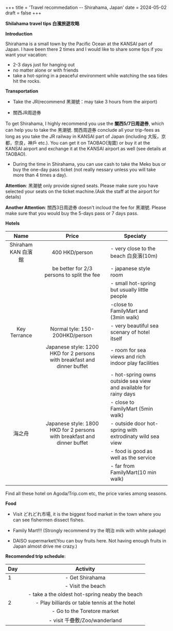 +++
title = 'Travel recommedation -- Shirahama, Japan'
date = 2024-05-02
draft = false
+++

**Shilahama travel tips 白濱旅遊攻略**

**Introduction**

Shirahama is a small town by the Pacific Ocean at the KANSAI part of Japan. I have been there 2 times and I would like to share some tips if you want your vacation:

- 2-3 days just for hanging out
- no matter alone or with friends
- take a hot-spring in a peaceful environment while watching the sea tides hit the rocks.
	


**Transportation**

- Take the JR(recommend 黑潮號：may take 3 hours from the airport)

- 關西JR周遊券

To get Shirahama, I highly recommend you use the **關西5/7日周遊券**, which can help you to take the 黑潮號. 關西周遊券 conclude all your trip-fees as long as you take the JR railway in KANSAI part of Japan (including 大阪，京都，奈良，神戶 etc.). You can get it on TAOBAO(淘寶) or buy it at the KANSAI airport and exchange it at the KANSAI airport as well (see details at TAOBAO).

- During the time in Shirahama, you can use cash to take the Meko bus or buy the one-day pass ticket (not really nessary unless you will take more than 4 times a day).

**Attention**: 黑潮號 only provide signed seats. Please make sure you have selected your seats on the ticket machine.(Ask the staff at the airport for details)

**Another Attention**: 關西3日周遊券 doesn't incloud the fee for 黑潮號. Please make sure that you would buy the 5-days pass or 7 days pass.

**Hotels**

|        Name         |      |                            Price                             |      | Speciaty                                                     |      |
| :-----------------: | ---- | :----------------------------------------------------------: | :--: | ------------------------------------------------------------ | ---- |
| Shiraham KAN 白濱館 |      |                        400 HKD/person                        |      | - very close to the beach 白良濱(10m)                        |      |
|                     |      |          be better for 2/3 persons to split the fee          |      | -  japanese style room                                       |      |
|                     |      |                                                              |      | - small hot-spring but usually little people                 |      |
|                     |      |                                                              |      | -close to FamilyMart and (3min walk)                         |      |
|    Key Terrance     |      |                Normal tyle: 150-200HKD/person                |      | - very beautiful sea scenary of hotel itself                 |      |
|                     |      | Japanese style: 1200 HKD for 2 persons with breakfast and dinner buffet |      | - room for sea views and rich indoor play facilities         |      |
|                     |      |                                                              |      | - hot-spring owns outside sea view and available for rainy days |      |
|                     |      |                                                              |      | - close to FamilyMart (5min walk)                            |      |
|       海之舟        |      | Japanese style: 1800 HKD for 2 persons with breakfast and dinner buffet |      | - outside door hot-spring with extrodinaty wild sea view     |      |
|                     |      |                                                              |      | - food is good as well as the service                        |      |
|                     |      |                                                              |      | - far from FamilyMart(10 min walk)                           |      |
|                     |      |                                                              |      |                                                              |      |

Find all these hotel on Agoda/Trip.com etc, the price varies among seasons.

**Food**

- Visit どれどれ市場, it is the biggest food market in the town where you can see fishermen dissect fishes.

- Family Mart!!! (Strongly recommend try the 明治 milk with white pakage)

- DAISO supermarket(You can buy fruits here. Not having enough fruits in Japan almost drive me crazy.)

  

**Recomended trip schedule**:

| Day  |      |                    Activity                    |
| ---- | ---- | :--------------------------------------------: |
| 1    |      |                - Get Shirahama                 |
|      |      |               - Visit the beach                |
|      |      | - take a the oldest hot-spring neaby the beach |
| 2    |      | - Play billiards or table tennis at the hotel  |
|      |      |          - Go to the Toretore market           |
|      |      |         - visit 千疊敷/Zoo/wanderland           |

